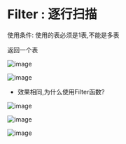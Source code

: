 # Filter : 逐行扫描

使用条件: 使用的表必须是1表,不能是多表

返回一个表

![image](https://user-images.githubusercontent.com/117897416/236466872-b9a40d4a-0513-4f10-b69d-635b3e9cdd96.png)

![image](https://user-images.githubusercontent.com/117897416/236465384-fd798a79-b2f0-4afc-ba4f-212ff6811b56.png)

- 效果相同,为什么使用Filter函数?

![image](https://user-images.githubusercontent.com/117897416/236466030-94b13064-7172-4855-bb8d-b6840c270855.png)

![image](https://user-images.githubusercontent.com/117897416/236468038-ab326b1b-ac4c-4a65-aa75-37a6de3ecd9f.png)



![image](https://user-images.githubusercontent.com/117897416/236468184-3ca3fce1-df13-476e-ae04-310e049a8f4f.png)

